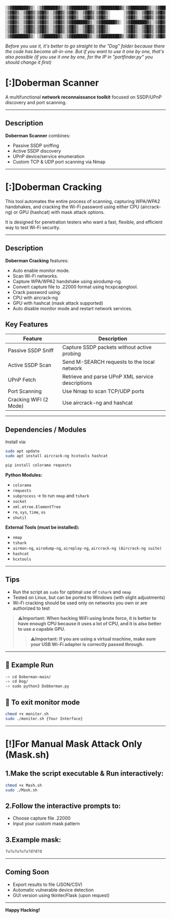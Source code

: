 ```bash
░▒▓███████▓▒░ ░▒▓██████▓▒░░▒▓███████▓▒░░▒▓████████▓▒░▒▓███████▓▒░░▒▓██████████████▓▒░ ░▒▓██████▓▒░░▒▓███████▓▒░                                                                                                                         
░▒▓█▓▒░░▒▓█▓▒░▒▓█▓▒░░▒▓█▓▒░▒▓█▓▒░░▒▓█▓▒░▒▓█▓▒░      ░▒▓█▓▒░░▒▓█▓▒░▒▓█▓▒░░▒▓█▓▒░░▒▓█▓▒░▒▓█▓▒░░▒▓█▓▒░▒▓█▓▒░░▒▓█▓▒░                                                                                                                        
░▒▓█▓▒░░▒▓█▓▒░▒▓█▓▒░░▒▓█▓▒░▒▓█▓▒░░▒▓█▓▒░▒▓█▓▒░      ░▒▓█▓▒░░▒▓█▓▒░▒▓█▓▒░░▒▓█▓▒░░▒▓█▓▒░▒▓█▓▒░░▒▓█▓▒░▒▓█▓▒░░▒▓█▓▒░                                                                                                                       
░▒▓█▓▒░░▒▓█▓▒░▒▓█▓▒░░▒▓█▓▒░▒▓███████▓▒░░▒▓██████▓▒░ ░▒▓███████▓▒░░▒▓█▓▒░░▒▓█▓▒░░▒▓█▓▒░▒▓████████▓▒░▒▓█▓▒░░▒▓█▓▒░                                                                                                                         
░▒▓█▓▒░░▒▓█▓▒░▒▓█▓▒░░▒▓█▓▒░▒▓█▓▒░░▒▓█▓▒░▒▓█▓▒░      ░▒▓█▓▒░░▒▓█▓▒░▒▓█▓▒░░▒▓█▓▒░░▒▓█▓▒░▒▓█▓▒░░▒▓█▓▒░▒▓█▓▒░░▒▓█▓▒░                                                                                                                       
░▒▓█▓▒░░▒▓█▓▒░▒▓█▓▒░░▒▓█▓▒░▒▓█▓▒░░▒▓█▓▒░▒▓█▓▒░      ░▒▓█▓▒░░▒▓█▓▒░▒▓█▓▒░░▒▓█▓▒░░▒▓█▓▒░▒▓█▓▒░░▒▓█▓▒░▒▓█▓▒░░▒▓█▓▒░                                                                                                                       
░▒▓███████▓▒░ ░▒▓██████▓▒░░▒▓███████▓▒░░▒▓████████▓▒░▒▓█▓▒░░▒▓█▓▒░▒▓█▓▒░░▒▓█▓▒░░▒▓█▓▒░▒▓█▓▒░░▒▓█▓▒░▒▓█▓▒░░▒▓█▓▒░
```                                                                                                                     
*Before you use it, it's better to go straight to the "Dog" folder because there the code has become all-in-one. But if you want to use it one by one, that's also possible (if you use it one by one, for the IP in "portfinder.py" you should change it first)*




# [:]Doberman Scanner

A multifunctional **network reconnaissance toolkit** focused on SSDP/UPnP discovery and port scanning.

---

## Description
**Doberman Scanner** combines:
- Passive SSDP sniffing
- Active SSDP discovery
- UPnP device/service enumeration
- Custom TCP & UDP port scanning via Nmap

---

# [:]Doberman Cracking

This tool automates the entire process of scanning, capturing WPA/WPA2 handshakes, and cracking the Wi-Fi password using either CPU (aircrack-ng) or GPU (hashcat) with mask attack options.

It is designed for penetration testers who want a fast, flexible, and efficient way to test Wi-Fi security.

---

## Description
**Doberman Cracking** features:
- Auto enable monitor mode.
- Scan Wi-Fi networks.
- Capture WPA/WPA2 handshake using airodump-ng.
- Convert capture file to .22000 format using hcxpcapngtool.
- Crack password using:
- CPU with aircrack-ng
- GPU with hashcat (mask attack supported)
- Auto disable monitor mode and restart network services.


## Key Features
| Feature               |               Description                         |
|-----------------------|---------------------------------------------------|
| Passive SSDP Sniff    | Capture SSDP packets without active probing       |
| Active SSDP Scan      | Send M-SEARCH requests to the local network       |
| UPnP Fetch            | Retrieve and parse UPnP XML service descriptions  |
| Port Scanning         | Use Nmap to scan TCP/UDP ports                    |
| Cracking WIFI (2 Mode)| Use aircrack-ng and hashcat                       |

---

## Dependencies / Modules
Install via:
```bash
sudo apt update
sudo apt install aircrack-ng hcxtools hashcat
```

```bash
pip install colorama requests
```

**Python Modules:**
- `colorama`
- `requests`
- `subprocess` → to run `nmap` and `tshark`
- `socket`
- `xml.etree.ElementTree`
- `re`, `sys`, `time`, `os`
- `shutil`

**External Tools (must be installed):**
- `nmap`
- `tshark`
- `airmon-ng`, `airodump-ng`, `aireplay-ng`, `aircrack-ng (Aircrack-ng suite)`
- `hashcat`
- `hcxtools`

---

## Tips
- Run the script as `sudo` for optimal use of `tshark` and `nmap`
- Tested on Linux, but can be ported to Windows (with slight adjustments)
- Wi-Fi cracking should be used only on networks you own or are authorized to test
> ⚠️**Important: When hacking WiFi using brute force, it is better to have enough CPU because it uses a lot of CPU, and it is also better to use a capable GPU.**
>> ⚠️**Important: If you are using a virtual machine, make sure your USB Wi-Fi adapter is correctly passed through.**

---

## 🔹 Example Run
```bash
-> cd Doberman-main/
-> cd Dog/
-> sudo python3 Dobberman.py
```

## 🔹 To exit monitor mode
```bash
chmod +x monitor.sh
sudo ./monitor.sh {Your Interface}
```

---

# [!]For Manual Mask Attack Only (Mask.sh)

## 1.Make the script executable & Run interactively:
```bash
chmod +x Mash.sh
sudo ./Mask.sh
```

## 2.Follow the interactive prompts to:
- Choose capture file .22000
- Input your custom mask pattern

## 3.Example mask:
```bash
?u?u?u?u?u?d?d?d
```

---

## Coming Soon
- Export results to file (JSON/CSV)
- Automatic vulnerable device detection
- GUI version using tkinter/Flask (upon request)

---

**Happy Hacking!**
